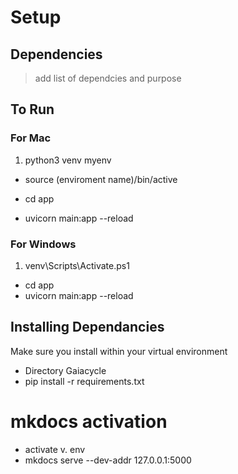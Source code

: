 # Setup
## Dependencies
>add list of dependcies and purpose


## To Run
### For Mac

1. python3 venv myenv

- source (enviroment name)/bin/active

- cd app

-  uvicorn main:app --reload
### For Windows
1. venv\Scripts\Activate.ps1
- cd app
- uvicorn main:app --reload


## Installing Dependancies
Make sure you install within your virtual environment

- Directory Gaiacycle
- pip install -r requirements.txt

# mkdocs activation
- activate v. env
- mkdocs serve --dev-addr 127.0.0.1:5000 

